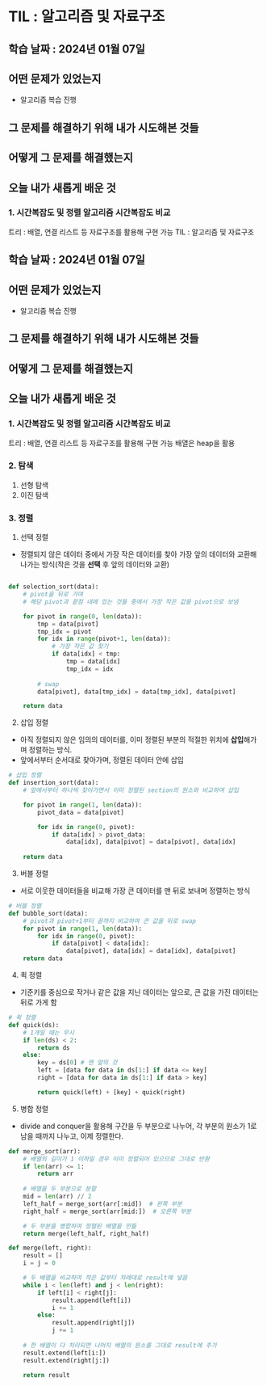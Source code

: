 # TIL : 알고리즘 및 자료구조

## 학습 날짜 : 2024년 01월 07일

## 어떤 문제가 있었는지
- 알고리즘 복습 진행

## 그 문제를 해결하기 위해 내가 시도해본 것들

## 어떻게 그 문제를 해결했는지

## 오늘 내가 새롭게 배운 것
### 1. 시간복잡도 및 정렬 알고리즘 시간복잡도 비교
트리 :  배열, 연결 리스트 등 자료구조를 활용해 구현 가능 TIL : 알고리즘 및 자료구조

## 학습 날짜 : 2024년 01월 07일

## 어떤 문제가 있었는지
- 알고리즘 복습 진행

## 그 문제를 해결하기 위해 내가 시도해본 것들

## 어떻게 그 문제를 해결했는지

## 오늘 내가 새롭게 배운 것
### 1. 시간복잡도 및 정렬 알고리즘 시간복잡도 비교
트리 :  배열, 연결 리스트 등 자료구조를 활용해 구현 가능 
배열은 heap을 활용

### 2. 탐색
1. 선형 탐색
2. 이진 탐색

### 3. 정렬
1. 선택 정렬
- 정렬되지 않은 데이터 중에서 가장 작은 데이터를 찾아 가장 앞의 데이터와 교환해나가는 방식(작은 것을 **선택** 후 앞의 데이터와 교환)
```python

def selection_sort(data):
    # pivot을 뒤로 가며
    # 해당 pivot과 끝점 내에 있는 것들 중에서 가장 작은 값을 pivot으로 보냄

    for pivot in range(0, len(data)):
        tmp = data[pivot]
        tmp_idx = pivot
        for idx in range(pivot+1, len(data)):
            # 가장 작은 값 찾기
            if data[idx] < tmp:
                tmp = data[idx]
                tmp_idx = idx
        
        # swap
        data[pivot], data[tmp_idx] = data[tmp_idx], data[pivot]

    return data

```

2. 삽입 정렬
- 아직 정렬되지 않은 임의의 데이터를, 이미 정렬된 부분의 적절한 위치에 **삽입**해가며 정렬하는 방식.
- 앞에서부터 순서대로 찾아가며, 정렬된 데이터 안에 삽입
```python
# 삽입 정렬
def insertion_sort(data):
    # 앞에서부터 하나씩 찾아가면서 이미 정렬된 section의 원소와 비교하여 삽입

    for pivot in range(1, len(data)):
        pivot_data = data[pivot]

        for idx in range(0, pivot):
            if data[idx] > pivot_data:
                data[idx], data[pivot] = data[pivot], data[idx]
    
    return data
```

3. 버블 정렬
- 서로 이웃한 데이터들을 비교해 가장 큰 데이터를 맨 뒤로 보내며 정렬하는 방식

```python
# 버블 정렬
def bubble_sort(data):
    # pivot과 pivot+1부터 끝까지 비교하여 큰 값을 뒤로 swap
    for pivot in range(1, len(data)):
        for idx in range(0, pivot):
            if data[pivot] < data[idx]:
                data[pivot], data[idx] = data[idx], data[pivot]
    return data
```

4. 퀵 정렬
- 기준키를 중심으로 작거나 같은 값을 지닌 데이터는 앞으로, 큰 값을 가진 데이터는 뒤로 가게 함
```python
# 퀵 정렬
def quick(ds):
    # 1개일 때는 무시
    if len(ds) < 2:
        return ds
    else:
        key = ds[0] # 맨 앞의 것
        left = [data for data in ds[1:] if data <= key]
        right = [data for data in ds[1:] if data > key]

        return quick(left) + [key] + quick(right)
```

5. 병합 정렬
- divide and conquer을 활용해 구간을 두 부분으로 나누어, 각 부분의 원소가 1로 남을 때까지 나누고, 이제 정렬한다. 
```python
def merge_sort(arr):
    # 배열의 길이가 1 이하일 경우 이미 정렬되어 있으므로 그대로 반환
    if len(arr) <= 1:
        return arr
    
    # 배열을 두 부분으로 분할
    mid = len(arr) // 2
    left_half = merge_sort(arr[:mid])  # 왼쪽 부분
    right_half = merge_sort(arr[mid:])  # 오른쪽 부분

    # 두 부분을 병합하여 정렬된 배열을 만듦
    return merge(left_half, right_half)

def merge(left, right):
    result = []
    i = j = 0

    # 두 배열을 비교하여 작은 값부터 차례대로 result에 넣음
    while i < len(left) and j < len(right):
        if left[i] < right[j]:
            result.append(left[i])
            i += 1
        else:
            result.append(right[j])
            j += 1
    
    # 한 배열이 다 처리되면 나머지 배열의 원소를 그대로 result에 추가
    result.extend(left[i:])
    result.extend(right[j:])
    
    return result
```
